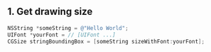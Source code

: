 ## 1. Get drawing size

```objective-c
NSString *someString = @"Hello World";
UIFont *yourFont = // [UIFont ...]
CGSize stringBoundingBox = [someString sizeWithFont:yourFont];
```
